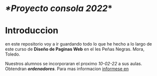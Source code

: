 # _*Proyecto consola 2022_*
# Introduccion
 en este repositorio voy a ir guardando todo lo que he hecho a lo largo de este curso de **Diseño de Paginas Web** en el Ies Peñas Negras. Mora, Toledo.

 Nuestros alumnos se incorporaran el proximo *_10-02-22_* a sus aulas. Obtendran **_ordenadores_**.
 Para mas informacion [informese en]( http://ies-pnegras.centros.castillalamancha.es/)
 















